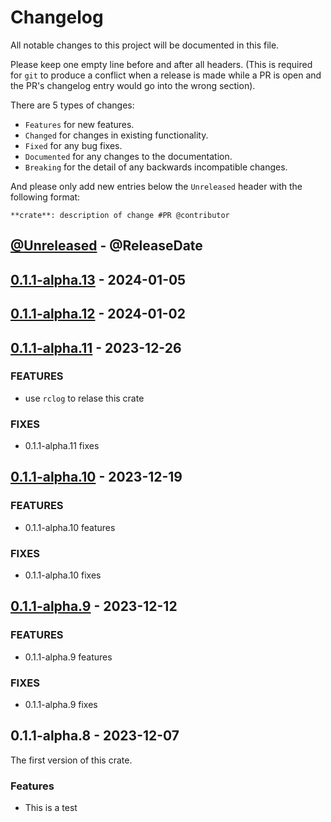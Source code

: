# Changelog

All notable changes to this project will be documented in this file.

Please keep one empty line before and after all headers. (This is required for `git` to produce a conflict when a release is made while a PR is open and the PR's changelog entry would go into the wrong section).

There are 5 types of changes:

- `Features` for new features.
- `Changed` for changes in existing functionality.
- `Fixed` for any bug fixes.
- `Documented` for any changes to the documentation.
- `Breaking` for the detail of any backwards incompatible changes.

And please only add new entries below the `Unreleased` header with the following format:

```
**crate**: description of change #PR @contributor
```

<!-- next-header -->

## [@Unreleased] - @ReleaseDate

## [0.1.1-alpha.13] - 2024-01-05

## [0.1.1-alpha.12] - 2024-01-02

## [0.1.1-alpha.11] - 2023-12-26

### FEATURES

- use `rclog` to relase this crate

### FIXES

- 0.1.1-alpha.11 fixes

## [0.1.1-alpha.10] - 2023-12-19

### FEATURES

- 0.1.1-alpha.10 features

### FIXES

- 0.1.1-alpha.10 fixes

## [0.1.1-alpha.9] - 2023-12-12

### FEATURES

- 0.1.1-alpha.9 features

### FIXES

- 0.1.1-alpha.9 fixes

## 0.1.1-alpha.8 - 2023-12-07

The first version of this crate.

### Features

- This is a test 

<!-- next-url -->
[@Unreleased]: https://github.com/RibirX/Ribir/compare/v0.1.1-alpha.13...HEAD
[0.1.1-alpha.13]: https://github.com/RibirX/Ribir/compare/v0.1.1-alpha.12...v0.1.1-alpha.13
[0.1.1-alpha.12]: https://github.com/RibirX/Ribir/compare/v0.1.1-alpha.11...v0.1.1-alpha.12
[0.1.1-alpha.11]: https://github.com/RibirX/Ribir/compare/v0.1.1-alpha.10...v0.1.1-alpha.11
[0.1.1-alpha.10]: https://github.com/RibirX/Ribir/compare/v0.1.1-alpha.9...v0.1.1-alpha.10
[0.1.1-alpha.9]: https://github.com/RibirX/Ribir/compare/v0.1.1-alpha.8...v0.1.1-alpha.9
